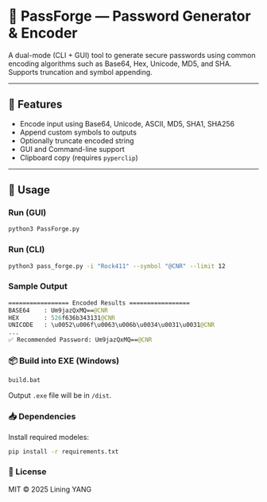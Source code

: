 # 🔐 PassForge — Password Generator & Encoder

A dual-mode (CLI + GUI) tool to generate secure passwords using common encoding algorithms such as Base64, Hex, Unicode, MD5, and SHA. Supports truncation and symbol appending.

---

## 🧰 Features

- Encode input using Base64, Unicode, ASCII, MD5, SHA1, SHA256
- Append custom symbols to outputs
- Optionally truncate encoded string
- GUI and Command-line support
- Clipboard copy (requires `pyperclip`)

---

## 🚀 Usage

### Run (GUI)
```bash
python3 PassForge.py
```

### Run (CLI)  
```bash
python3 pass_forge.py -i "Rock411" --symbol "@CNR" --limit 12
```

### Sample Output
```graphql
================= Encoded Results =================
BASE64    : Um9jazQxMQ==@CNR
HEX       : 526f636b343131@CNR
UNICODE   : \u0052\u006f\u0063\u006b\u0034\u0031\u0031@CNR
...
✅ Recommended Password: Um9jazQxMQ==@CNR
```

### 📦 Build into EXE (Windows)
```bash
build.bat
```
Output `.exe` file will be in `/dist`.

### 📥 Dependencies
Install required modeles:
```bash
pip install -r requirements.txt
```

### 📜 License  
MIT © 2025 Lining YANG




